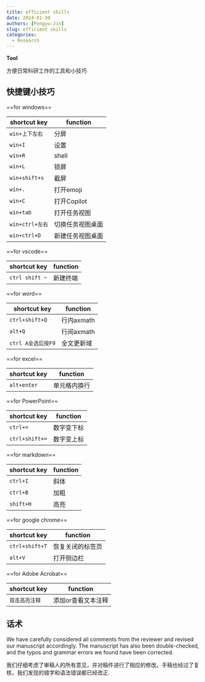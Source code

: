 ```yaml
---
title: efficient skills
date: 2024-01-30
authors: [Pengyu-Jin]
slug: efficient skills
categories:
  - Research
---
```

**Tool**

方便日常科研工作的工具和小技巧

<!-- more -->

## 快捷键小技巧

==for windows==

| shortcut key | function |
| ----------- | --------- |
| `win+上下左右`| 分屏  |
| `win+I`     | 设置 |
| `win+R`    | shell |
|`win+L`     | 锁屏 |
| `win+shift+s`| 截屏 |
| `win+.`    |打开emoji|
|`win+C`  |打开Copilot|
|`win+tab`   |打开任务视图 |
|`win+ctrl+左右`|切换任务视图桌面 |
|`win+ctrl+D` |新建任务视图桌面 |

==for vscode==

| shortcut key | function |
| ----------- | --------- |
| `ctrl shift ~`| 新建终端  |

==for word==

| shortcut key | function |
| ----------- | --------- |
| `ctrl+shift+Q`| 行内axmath |
|`alt+Q`| 行间axmath |
|`ctrl A全选后按F9`| 全文更新域 |

==for excel==

| shortcut key | function |
| ----------- | --------- |
| `alt+enter`| 单元格内换行 |

==for PowerPoint==

| shortcut key | function |
| ----------- | --------- |
| `ctrl+=`| 数字变下标 |
| `ctrl+shift+=`| 数字变上标 |

==for markdown==

| shortcut key | function |
| ----------- | --------- |
| `ctrl+I`| 斜体 |
| `ctrl+B`| 加粗 |
|`shift+H`| 高亮 |

==for google chrome==

| shortcut key | function |
| ----------- | --------- |
| `ctrl+shift+T`| 恢复关闭的标签页 |
|  `alt+V`  |打开侧边栏|

==for Adobe Acrobat==

| shortcut key | function |
| ----------- | --------- |
| `双击高亮注释`| 添加or查看文本注释 |



## 话术

We have carefully considered all comments from the reviewer and revised our manuscript accordingly. The manuscript has also been double-checked, and the typos and grammar errors we found have been corrected.

我们仔细考虑了审稿人的所有意见，并对稿件进行了相应的修改。手稿也经过了复核，我们发现的错字和语法错误都已经改正.

